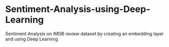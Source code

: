 # Sentiment-Analysis-using-Deep-Learning
Sentiment Analysis on iMDB review dataset by creating an embedding layer and using Deep Learning
